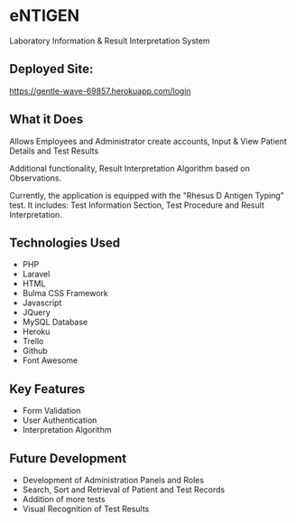 # eNTIGEN

Laboratory Information & Result Interpretation System

## Deployed Site: 
https://gentle-wave-69857.herokuapp.com/login

## What it Does

Allows Employees and Administrator create accounts, Input & View Patient Details and Test Results

Additional functionality, Result Interpretation Algorithm based on Observations.

Currently, the application is equipped with the "Rhesus D Antigen Typing" test.
It includes: Test Information Section, Test Procedure and Result Interpretation.

## Technologies Used

* PHP
* Laravel
* HTML
* Bulma CSS Framework
* Javascript
* JQuery
* MySQL Database
* Heroku
* Trello
* Github
* Font Awesome

## Key Features

* Form Validation
* User Authentication
* Interpretation Algorithm

## Future Development

* Development of Administration Panels and Roles
* Search, Sort and Retrieval of Patient and Test Records
* Addition of more tests
* Visual Recognition of Test Results










